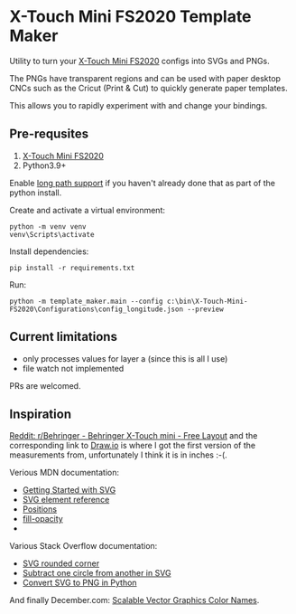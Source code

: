 # X-Touch Mini FS2020 Template Maker

Utility to turn your [X-Touch Mini FS2020](https://github.com/maartentamboer/X-Touch-Mini-FS2020) configs into SVGs and PNGs.

The PNGs have transparent regions and can be used with paper desktop CNCs such as the Cricut (Print & Cut) to quickly generate paper templates.

This allows you to rapidly experiment with and change your bindings.

## Pre-requsites

1. [X-Touch Mini FS2020](https://github.com/maartentamboer/X-Touch-Mini-FS2020)
2. Python3.9+

Enable [long path support](https://www.thewindowsclub.com/how-to-enable-or-disable-win32-long-paths-in-windows-11-10) if you haven't already done that as part of the python install.

Create and activate a virtual environment:

```
python -m venv venv
venv\Scripts\activate
```

Install dependencies:

```
pip install -r requirements.txt
```

Run:

```
python -m template_maker.main --config c:\bin\X-Touch-Mini-FS2020\Configurations\config_longitude.json --preview
```

## Current limitations

- only processes values for layer a (since this is all I use)
- file watch not implemented

PRs are welcomed.

## Inspiration

[Reddit: r/Behringer - Behringer X-Touch mini - Free Layout](https://www.reddit.com/r/Behringer/comments/k0xeeg/behringer_xtouch_mini_free_layout/) and the corresponding link to [Draw.io](https://viewer.diagrams.net/index.html?highlight=0000ff&edit=_blank&nav=1&title=Behringer%20X-Touch%20mini.drawio#R3Zpbb9owGIZ%2FDZe1fD7clnZM09ZNYlO33mXEkEgBszQdtL9%2BDjjNETXVqOokXJC8tmP7yYf9vSgTMl3vZ2mwjb6YUCcTDMP9hFxNMEZKQPuVK49OQZgdlVUah04rhXn8pJ3oGq4e4lDf1ypmxiRZvK2LC7PZ6EVW04I0Nbt6taVJ6r1ug5VuCfNFkLTV2zjMomIaXJUFH3W8ilzXEotjwTooKruZ3EdBaHYViVxPyDQ1JjuerfdTneT0Ci7Hdh9OlD4PLNWbrE%2BD1cWaLJfbH78%2FmdtfPxdJ%2FP3z9YW7y98geXATdoPNHgsCqXnYhDq%2FCZqQy10UZ3q%2BDRZ56c4%2BdKtF2Tpxxcs4SaYmMemhLbk8fKzeHmzRs04zva9IbvAzbdY6Sx9tlaKUO5AulIh017vKc8FCAYapej6OVaLKE6IQASZIWYW7aHGRsnruuYRpTxzPbrZ35ubP1d18821GvqqnCM9ubvdnZ3sCWAfW0wwFA4LVMapSqpGkEkDcwY8ICKCQ%2Fw%2BtMyDpy9DsXeyvX78MLLjfHpeEZbzPITejc3o4ct1sMrf0EFVcuw5PMX5N6BKKQZ06pe3gVRLQYnWsAs918ka4yRhx25UQQATLw1P2cozwKaeexnoxjHHxZpL7yhuPkbeA0lfeo9w7JYG%2B8uZj5K2Yr7kKHeV%2BiaDwdcNkPTbM17nDkiVSb%2BsWMWWA16gyiYCgLbBUAFysnDWbwyzYNyN7dt%2F9nmQ5l%2F6Q7ZF0%2BEqWWI5Q%2BRu0Pcyir2ipgl6j7ZG6%2BYqWI%2BwvVzZcroJQf7n2SH195SqZx3mBGC5XVfwn7CPXHtbBV64IQbt3VQ5%2Fl1s%2BYMPQkXz5lNfyATsGm3z5y3XAfqGZeXnFdcBmoZl5ecV1wE6hmXl5xXXATqGZeXnFdcBO4YXMyyfMYsDbGCJEANQwZar9F%2Fj7gB3wPtYF1qugPftedoJlk%2Fk52GJGAa37BcogkLzFFiEgEWqzxVwAgc7w9lknXDlgw4AIlUCJ%2BoqArc8lLbiYAF7MrAa3or%2BCrb0s38g8lFVebCXX%2FwA%3D) is where I got the first version of the measurements from, unfortunately I think it is in inches :-(.

Verious MDN documentation:

- [Getting Started with SVG](https://developer.mozilla.org/en-US/docs/Web/SVG)
- [SVG element reference](https://developer.mozilla.org/en-US/docs/Web/SVG/Element)
- [Positions](https://developer.mozilla.org/en-US/docs/Web/SVG/Tutorial/Positions)
- [fill-opacity](https://developer.mozilla.org/en-US/docs/Web/SVG/Attribute/fill-opacity)
- [<rect>](https://developer.mozilla.org/en-US/docs/Web/SVG/Element/rect)

Various Stack Overflow documentation:

- [SVG rounded corner](https://stackoverflow.com/questions/10177985/svg-rounded-corner)
- [Subtract one circle from another in SVG](https://stackoverflow.com/questions/22579508/subtract-one-circle-from-another-in-svg)
- [Convert SVG to PNG in Python](https://stackoverflow.com/questions/6589358/convert-svg-to-png-in-python)

And finally December.com: [Scalable Vector Graphics Color Names](https://www.december.com/html/spec/colorsvg.html).
